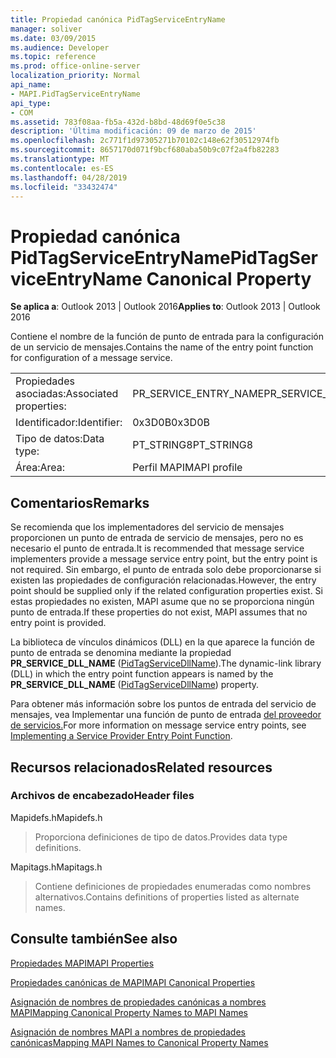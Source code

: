```yaml
---
title: Propiedad canónica PidTagServiceEntryName
manager: soliver
ms.date: 03/09/2015
ms.audience: Developer
ms.topic: reference
ms.prod: office-online-server
localization_priority: Normal
api_name:
- MAPI.PidTagServiceEntryName
api_type:
- COM
ms.assetid: 783f08aa-fb5a-432d-b8bd-48d69f0e5c38
description: 'Última modificación: 09 de marzo de 2015'
ms.openlocfilehash: 2c771f1d97305271b70102c148e62f30512974fb
ms.sourcegitcommit: 8657170d071f9bcf680aba50b9c07f2a4fb82283
ms.translationtype: MT
ms.contentlocale: es-ES
ms.lasthandoff: 04/28/2019
ms.locfileid: "33432474"
---
```

# <a name="pidtagserviceentryname-canonical-property"></a><span data-ttu-id="9151e-103">Propiedad canónica PidTagServiceEntryName</span><span class="sxs-lookup"><span data-stu-id="9151e-103">PidTagServiceEntryName Canonical Property</span></span>

  
  
<span data-ttu-id="9151e-104">**Se aplica a**: Outlook 2013 | Outlook 2016</span><span class="sxs-lookup"><span data-stu-id="9151e-104">**Applies to**: Outlook 2013 | Outlook 2016</span></span> 
  
<span data-ttu-id="9151e-105">Contiene el nombre de la función de punto de entrada para la configuración de un servicio de mensajes.</span><span class="sxs-lookup"><span data-stu-id="9151e-105">Contains the name of the entry point function for configuration of a message service.</span></span>
  
|||
|:-----|:-----|
|<span data-ttu-id="9151e-106">Propiedades asociadas:</span><span class="sxs-lookup"><span data-stu-id="9151e-106">Associated properties:</span></span>  <br/> |<span data-ttu-id="9151e-107">PR_SERVICE_ENTRY_NAME</span><span class="sxs-lookup"><span data-stu-id="9151e-107">PR_SERVICE_ENTRY_NAME</span></span>  <br/> |
|<span data-ttu-id="9151e-108">Identificador:</span><span class="sxs-lookup"><span data-stu-id="9151e-108">Identifier:</span></span>  <br/> |<span data-ttu-id="9151e-109">0x3D0B</span><span class="sxs-lookup"><span data-stu-id="9151e-109">0x3D0B</span></span>  <br/> |
|<span data-ttu-id="9151e-110">Tipo de datos:</span><span class="sxs-lookup"><span data-stu-id="9151e-110">Data type:</span></span>  <br/> |<span data-ttu-id="9151e-111">PT_STRING8</span><span class="sxs-lookup"><span data-stu-id="9151e-111">PT_STRING8</span></span>  <br/> |
|<span data-ttu-id="9151e-112">Área:</span><span class="sxs-lookup"><span data-stu-id="9151e-112">Area:</span></span>  <br/> |<span data-ttu-id="9151e-113">Perfil MAPI</span><span class="sxs-lookup"><span data-stu-id="9151e-113">MAPI profile</span></span>  <br/> |
   
## <a name="remarks"></a><span data-ttu-id="9151e-114">Comentarios</span><span class="sxs-lookup"><span data-stu-id="9151e-114">Remarks</span></span>

<span data-ttu-id="9151e-115">Se recomienda que los implementadores del servicio de mensajes proporcionen un punto de entrada de servicio de mensajes, pero no es necesario el punto de entrada.</span><span class="sxs-lookup"><span data-stu-id="9151e-115">It is recommended that message service implementers provide a message service entry point, but the entry point is not required.</span></span> <span data-ttu-id="9151e-116">Sin embargo, el punto de entrada solo debe proporcionarse si existen las propiedades de configuración relacionadas.</span><span class="sxs-lookup"><span data-stu-id="9151e-116">However, the entry point should be supplied only if the related configuration properties exist.</span></span> <span data-ttu-id="9151e-117">Si estas propiedades no existen, MAPI asume que no se proporciona ningún punto de entrada.</span><span class="sxs-lookup"><span data-stu-id="9151e-117">If these properties do not exist, MAPI assumes that no entry point is provided.</span></span>
  
<span data-ttu-id="9151e-118">La biblioteca de vínculos dinámicos (DLL) en la que aparece la función de punto de entrada se denomina mediante la propiedad **PR_SERVICE_DLL_NAME** ([PidTagServiceDllName](pidtagservicedllname-canonical-property.md)).</span><span class="sxs-lookup"><span data-stu-id="9151e-118">The dynamic-link library (DLL) in which the entry point function appears is named by the **PR_SERVICE_DLL_NAME** ([PidTagServiceDllName](pidtagservicedllname-canonical-property.md)) property.</span></span>
  
<span data-ttu-id="9151e-119">Para obtener más información sobre los puntos de entrada del servicio de mensajes, vea Implementar una función de punto de entrada [del proveedor de servicios.](implementing-a-service-provider-entry-point-function.md)</span><span class="sxs-lookup"><span data-stu-id="9151e-119">For more information on message service entry points, see [Implementing a Service Provider Entry Point Function](implementing-a-service-provider-entry-point-function.md).</span></span>
  
## <a name="related-resources"></a><span data-ttu-id="9151e-120">Recursos relacionados</span><span class="sxs-lookup"><span data-stu-id="9151e-120">Related resources</span></span>

### <a name="header-files"></a><span data-ttu-id="9151e-121">Archivos de encabezado</span><span class="sxs-lookup"><span data-stu-id="9151e-121">Header files</span></span>

<span data-ttu-id="9151e-122">Mapidefs.h</span><span class="sxs-lookup"><span data-stu-id="9151e-122">Mapidefs.h</span></span>
  
> <span data-ttu-id="9151e-123">Proporciona definiciones de tipo de datos.</span><span class="sxs-lookup"><span data-stu-id="9151e-123">Provides data type definitions.</span></span>
    
<span data-ttu-id="9151e-124">Mapitags.h</span><span class="sxs-lookup"><span data-stu-id="9151e-124">Mapitags.h</span></span>
  
> <span data-ttu-id="9151e-125">Contiene definiciones de propiedades enumeradas como nombres alternativos.</span><span class="sxs-lookup"><span data-stu-id="9151e-125">Contains definitions of properties listed as alternate names.</span></span>
    
## <a name="see-also"></a><span data-ttu-id="9151e-126">Consulte también</span><span class="sxs-lookup"><span data-stu-id="9151e-126">See also</span></span>



[<span data-ttu-id="9151e-127">Propiedades MAPI</span><span class="sxs-lookup"><span data-stu-id="9151e-127">MAPI Properties</span></span>](mapi-properties.md)
  
[<span data-ttu-id="9151e-128">Propiedades canónicas de MAPI</span><span class="sxs-lookup"><span data-stu-id="9151e-128">MAPI Canonical Properties</span></span>](mapi-canonical-properties.md)
  
[<span data-ttu-id="9151e-129">Asignación de nombres de propiedades canónicas a nombres MAPI</span><span class="sxs-lookup"><span data-stu-id="9151e-129">Mapping Canonical Property Names to MAPI Names</span></span>](mapping-canonical-property-names-to-mapi-names.md)
  
[<span data-ttu-id="9151e-130">Asignación de nombres MAPI a nombres de propiedades canónicas</span><span class="sxs-lookup"><span data-stu-id="9151e-130">Mapping MAPI Names to Canonical Property Names</span></span>](mapping-mapi-names-to-canonical-property-names.md)

